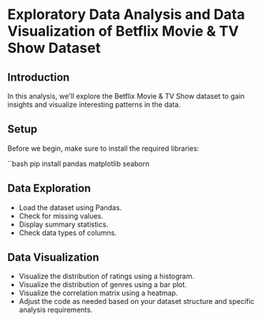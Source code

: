 # Exploratory Data Analysis and Data Visualization of Betflix Movie & TV Show Dataset

## Introduction

In this analysis, we'll explore the Betflix Movie & TV Show dataset to gain insights and visualize interesting patterns in the data.

## Setup

Before we begin, make sure to install the required libraries:

``bash
pip install pandas matplotlib seaborn

## Data Exploration
* Load the dataset using Pandas.
* Check for missing values.
* Display summary statistics.
* Check data types of columns.

## Data Visualization

* Visualize the distribution of ratings using a histogram.
* Visualize the distribution of genres using a bar plot.
* Visualize the correlation matrix using a heatmap.
* Adjust the code as needed based on your dataset structure and specific analysis requirements.